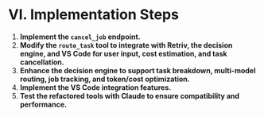 # VI. Implementation Steps

1.  **Implement the `cancel_job` endpoint.**
2.  **Modify the `route_task` tool to integrate with Retriv, the decision engine, and VS Code for user input, cost estimation, and task cancellation.**
3.  **Enhance the decision engine to support task breakdown, multi-model routing, job tracking, and token/cost optimization.**
4.  **Implement the VS Code integration features.**
5.  **Test the refactored tools with Claude to ensure compatibility and performance.**